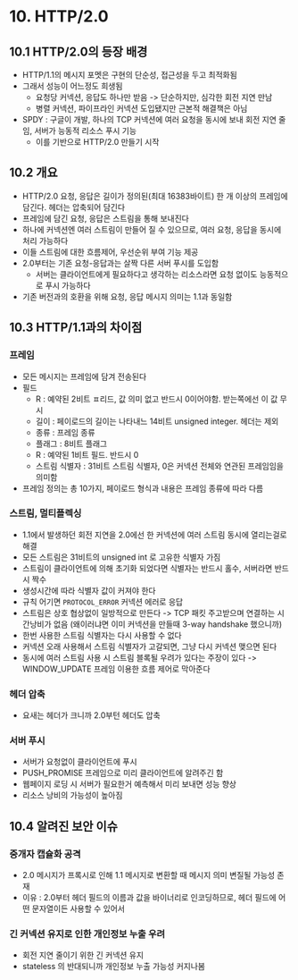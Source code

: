 # 10. HTTP/2.0

## 10.1 HTTP/2.0의 등장 배경
- HTTP/1.1의 메시지 포멧은 구현의 단순성, 접근성을 두고 최적화됨
- 그래서 성능이 어느정도 희생됨
  - 요청당 커넥션, 응답도 하나만 받음 -> 단순하지만, 심각한 회전 지연 만남
  - 병렬 커넥션, 파이프라인 커넥션 도입됐지만 근본적 해결책은 아님
- SPDY : 구글이 개발, 하나의 TCP 커넥션에 여러 요청을 동시에 보내 회전 지연 줄임, 서버가 능동적 리소스 푸시 기능
  - 이를 기반으로 HTTP/2.0 만들기 시작

## 10.2 개요
- HTTP/2.0 요청, 응답은 길이가 정의된(최대 16383바이트) 한 개 이상의 프레임에 담긴다. 헤더는 압축되어 담긴다
- 프레임에 담긴 요청, 응답은 스트림을 통해 보내진다
- 하나에 커넥션엔 여러 스트림이 만들어 질 수 있으므로, 여러 요청, 응답을 동시에 처리 가능하다
- 이들 스트림에 대한 흐름제어, 우선순위 부여 기능 제공
- 2.0부터는 기존 요청-응답과는 살짝 다른 서버 푸시를 도입함
  - 서버는 클라이언트에게 필요하다고 생각하는 리소스라면 요청 없이도 능동적으로 푸시 가능하다
- 기존 버전과의 호환을 위해 요청, 응답 메시지 의미는 1.1과 동일함

## 10.3 HTTP/1.1과의 차이점

### 프레임
- 모든 메시지는 프레임에 담겨 전송된다
- 필드
  - R : 예약된 2비트 ㅍ리드, 값 의미 없고 반드시 0이어야함. 받는쪽에선 이 값 무시
  - 길이 : 페이로드의 길이는 나타내느 14비트 unsigned integer. 헤더는 제외
  - 종류 : 프레임 종류
  - 플래그 : 8비트 플래그
  - R : 예약된 1비트 필드. 반드시 0
  - 스트림 식별자 : 31비트 스트림 식별자, 0은 커넥션 전체와 연관된 프레임임을 의미함
- 프레임 정의는 총 10가지, 페이로드 형식과 내용은 프레임 종류에 따라 다름

### 스트림, 멀티플렉싱
- 1.1에서 발생하던 회전 지연을 2.0에선 한 커넥션에 여러 스트림 동시에 열리는걸로 해결
- 모든 스트림은 31비트의 unsigned int 로 고유한 식별자 가짐
- 스트림이 클라이언트에 의해 초기화 되었다면 식별자는 반드시 홀수, 서버라면 반드시 짝수
- 생성시간에 따라 식별자 값이 커져야 한다
- 규칙 어기면 `PROTOCOL_ERROR` 커넥션 에러로 응답
- 스트림은 상호 협상없이 일방적으로 만든다 -> TCP 패킷 주고받으며 연결하는 시간낭비가 없음 (왜이러냐면 이미 커넥션을 만들때 3-way handshake 했으니까)
- 한번 사용한 스트림 식별자는 다시 사용할 수 없다
- 커넥션 오래 사용해서 스트림 식별자가 고갈되면, 그냥 다시 커넥션 맺으면 된다
- 동시에 여러 스트림 사용 시 스트림 블록될 우려가 있다는 주장이 있다 -> WINDOW_UPDATE 프레임 이용한 흐름 제어로 막아준다

### 헤더 압축
- 요새는 헤더가 크니까 2.0부턴 헤더도 압축
### 서버 푸시
- 서버가 요청없이 클라이언트에 푸시
- PUSH_PROMISE 프레임으로 미리 클라이언트에 알려주긴 함
- 웹페이지 로딩 시 서버가 필요한거 예측해서 미리 보내면 성능 향상
- 리소스 낭비의 가능성이 높아짐

## 10.4 알려진 보안 이슈
### 중개자 캡슐화 공격
- 2.0 메시지가 프록시로 인해 1.1 메시지로 변환할 때 메시지 의미 변질될 가능성 존재
- 이유 : 2.0부터 헤더 필드의 이름과 값을 바이너리로 인코딩하므로, 헤더 필드에 어떤 문자열이든 사용할 수 있어서

### 긴 커넥션 유지로 인한 개인정보 누출 우려
- 회전 지연 줄이기 위한 긴 커넥션 유지
- stateless 의 반대되니까 개인정보 누출 가능성 커지나봄
